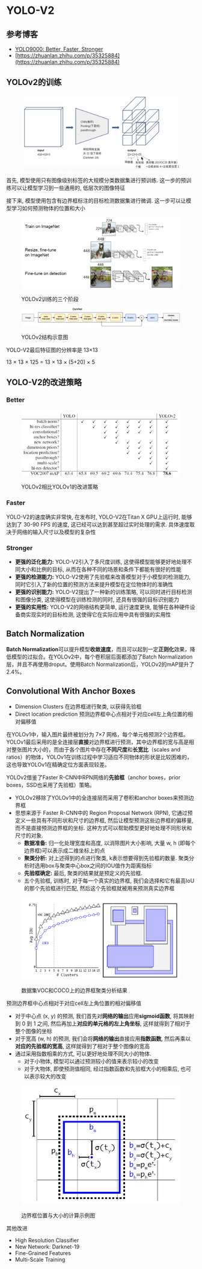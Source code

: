 # YOLO-V2

## 参考博客

* [YOLO9000: Better, Faster, Stronger](https://arxiv.org/abs/1612.08242)
* [https://zhuanlan.zhihu.com/p/35325884](https://zhuanlan.zhihu.com/p/35325884)

## YOLOv2的训练

<figure><img src="../.gitbook/assets/YOLO-V2-1.png" alt=""><figcaption></figcaption></figure>

首先, 模型使用只有图像级别标签的大规模分类数据集进行预训练. 这一步的预训练可以让模型学习到一些通用的, 低层次的图像特征

接下来, 模型使用包含有边界框标注的目标检测数据集进行微调. 这一步可以让模型学习如何预测物体的位置和大小

<figure><img src="../.gitbook/assets/v2-a2167f0ab8d7b65a849ce4f38e53e6b5_720w.webp" alt=""><figcaption><p>YOLOv2训练的三个阶段</p></figcaption></figure>

<figure><img src="../.gitbook/assets/v2-b23fdd08f65266f7af640c1d3d00c05f_720w.png" alt=""><figcaption><p>YOLOv2结构示意图</p></figcaption></figure>

YOLO-V2最后特征图的分辨率是 13×13

13 × 13 × 125 = 13 × 13 × (5+20) × 5

## YOLO-V2的改进策略

### Better

<figure><img src="../.gitbook/assets/v2-8f48ba80f887fd5b26bd4211cf740c39_720w.webp" alt=""><figcaption><p>YOLOv2相比YOLOv1的改进策略</p></figcaption></figure>

### Faster

YOLO-V2的速度确实非常快, 在发布时, YOLO-V2在Titan X GPU上运行时, 能够达到了 30-90 FPS 的速度, 这已经可以达到甚至超过实时处理的需求. 具体速度取决于网络的输入尺寸以及模型的复杂性

### Stronger

* **更强的泛化能力:** YOLO-V2引入了多尺度训练, 这使得模型能够更好地处理不同大小和比例的目标, 从而在各种不同的场景和条件下都能有很好的性能
* **更强的检测能力:** YOLO-V2使用了先验框来改善模型对于小模型的检测能力, 同时它引入了新的位置的预测方法来提升模型在定位物体时的准确性
* **更强的识别能力:** YOLO-V2提出了一种新的训练策略, 可以同时进行目标检测和图像分类, 这使得模型在训练检测的同时, 还具有很强的目标识别能力
* **更强的实用性:** YOLO-V2的网络结构更简单, 运行速度更快, 能够在各种硬件设备商实现实时的目标检测, 这使得它在实际应用中具有很强的实用性

## Batch Normalization

**Batch Normalization**可以提升模型**收敛速度**，而且可以起到一定**正则化**效果，降低模型的过拟合。在YOLOv2中，每个卷积层后面都添加了Batch Normalization层，并且不再使用droput。使用Batch Normalization后，YOLOv2的mAP提升了2.4%。

## Convolutional With Anchor Boxes

* Dimension Clusters 在边界框进行聚类, 以获得先验框
* Direct location prediction 预测边界框中心点相对于对应cell左上角位置的相对偏移值

在YOLOv1中，输入图片最终被划分为 7×7 网格，每个单元格预测2个边界框。YOLOv1最后采用的是全连接层**直接**对边界框进行预测，其中边界框的宽与高是相对整张图片大小的，而由于各个图片中存在**不同尺度**和**长宽比**（scales and ratios）的物体，YOLOv1在训练过程中学习适应不同物体的形状是比较困难的，这也导致YOLOv1在精确定位方面表现较差。

YOLOv2借鉴了Faster R-CNN中RPN网络的**先验框**（anchor boxes，prior boxes，SSD也采用了先验框）策略。

* YOLOv2移除了YOLOv1中的全连接层而采用了卷积和anchor boxes来预测边界框
* 思想来源于 Faster R-CNN中的 Region Proposal Network (RPN), 它通过预定义一些具有不同形状和尺寸的边界框, 然后让模型预测这些边界框的偏移量, 而不是直接预测边界框的坐标. 这种方式可以帮助模型更好地处理不同形状和尺寸的对象.
  * **数据准备:** 归一化处理宽度和高度, 以消除图片大小影响, 大量 w, h (即每个边界框)可以表示成二维坐标上的点
  * **聚类分析:** 对上述得到的点进行聚类, k表示想要得到先验框的数量. 聚类分析时选用box与聚类中心box之间的IOU值作为距离指标
  * **先验框确定:** 最后, 聚类的结果就是预定义的先验框.&#x20;
  * 五个先验框, 训练时, 对于每一个真实的边界框, 我们会选择和它有最高IoU的那个先验框进行匹配, 然后这个先验框就被用来预测真实边界框

<figure><img src="../.gitbook/assets/v2-0c6e54419d7fb2ffada1aa7ac9540c7e_720w.png" alt=""><figcaption><p>数据集VOC和COCO上的边界框聚类分析结果</p></figcaption></figure>

预测边界框中心点相对于对应cell左上角位置的相对偏移值

* 对于中心点 (x, y) 的预测, 我们首先对**网络的输出**应用**sigmoid函数**, 将其映射到 0 到 1 之间, 然后再加上**对应的单元格的左上角坐标**, 这样就得到了相对于整个图像的坐标
* 对于宽高 (w, h) 的预测, 我们会将**网络的输出**直接应用**指数函数**, 然后再乘以**对应的先验框的宽高**, 这样就得到了相对于整个图像的宽高
* 通过采用指数相乘的方式, 可以更好地处理不同大小的物体.&#x20;
  * 对于小物体, 模型可以通过预测较小的值来表示较小的改变
  * 对于大物体, 即使预测值相同, 经过指数函数和先验框大小的相乘后, 也可以表示较大的改变

<figure><img src="../.gitbook/assets/v2-7fee941c2e347efc2a3b19702a4acd8e_720w.png" alt=""><figcaption><p>边界框位置与大小的计算示例图</p></figcaption></figure>



其他改进

* High Resolution Classifier
* New Network: Darknet-19
* Fine-Grained Features
* Multi-Scale Training





